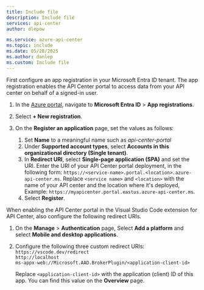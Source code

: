 ```yaml
---
title: Include file
description: Include file
services: api-center
author: dlepow

ms.service: azure-api-center
ms.topic: include
ms.date: 05/28/2025
ms.author: danlep
ms.custom: Include file
---
```


First configure an app registration in your Microsoft Entra ID tenant. The app registration enables the API Center portal to access data from your API center on behalf of a signed-in user.

1. In the [Azure portal](https://portal.azure.com), navigate to **Microsoft Entra ID** > **App registrations**.
1. Select **+ New registration**. 
1. On the **Register an application** page, set the values as follows:
    
    1. Set **Name** to a meaningful name such as *api-center-portal*
    1. Under **Supported account types**, select **Accounts in this organizational directory (Single tenant)**. 
    1. In **Redirect URI**, select **Single-page application (SPA)** and set the URI. 
        Enter the URI of your API Center portal deployment, in the following form: `https://<service-name>.portal.<location>.azure-api-center.ms`. Replace `<service name>` and `<location>` with the name of your API center and the location where it's deployed, Example: `https://myapicenter.portal.eastus.azure-api-center.ms`.
    1. Select **Register**.

When enabling the API Center portal in the Visual Studio Code extension for API Center, also configure the following redirect URIs. 

1. On the **Manage** > **Authentication** page, Select **Add a platform** and select **Mobile and desktop applications**. 
1. Configure the following three custom redirect URIs:<br/>
    `https://vscode.dev/redirect`<br/>
    `http://localhost`<br/>
    `ms-appx-web://Microsoft.AAD.BrokerPlugin/<application-client-id>`<br/>
    
    Replace `<application-client-id>` with the application (client) ID of this app. You can find this value on the **Overview** page. 